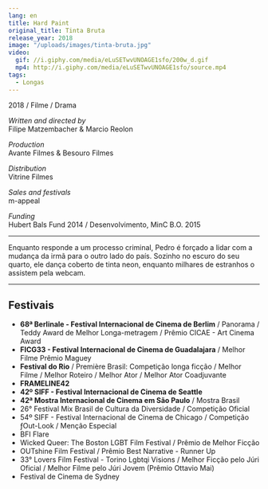 ```yaml
---
lang: en
title: Hard Paint
original_title: Tinta Bruta
release_year: 2018
image: "/uploads/images/tinta-bruta.jpg"
video:
  gif: //i.giphy.com/media/eLuSETwvUNOAGE1sfo/200w_d.gif
  mp4: http://i.giphy.com/media/eLuSETwvUNOAGE1sfo/source.mp4
tags:
  - Longas
---
```


2018 / Filme / Drama

_Written and directed by_  
Filipe Matzembacher & Marcio Reolon

_Production_  
Avante Filmes & Besouro Filmes

_Distribution_  
Vitrine Filmes

_Sales and festivals_  
m-appeal

_Funding_  
Hubert Bals Fund 2014 / Desenvolvimento, MinC B.O. 2015

***

Enquanto responde a um processo criminal, Pedro é forçado a lidar com a mudança da irmã para o outro lado do país. Sozinho no escuro do seu quarto, ele dança coberto de tinta neon, enquanto milhares de estranhos o assistem pela webcam.

***

## Festivais

- **68ª Berlinale - Festival Internacional de Cinema de Berlim** / Panorama / Teddy Award de Melhor Longa-metragem / Prêmio CICAE - Art Cinema Award
- **FICG33 - Festival Internacional de Cinema de Guadalajara** / Melhor Filme Prêmio Maguey
- **Festival do Rio** / Première Brasil: Competição longa ficção / Melhor Filme / Melhor Roteiro / Melhor Ator / Melhor Ator Coadjuvante
- **FRAMELINE42**
- **42º SIFF - Festival Internacional de Cinema de Seattle**
- **42ª Mostra Internacional de Cinema em São Paulo** / Mostra Brasil
- 26° Festival Mix Brasil de Cultura da Diversidade / Competição Oficial
- 54º SIFF - Festival Internacional de Cinema de Chicago / Competição ƒOut-Look / Menção Especial
- BFI Flare
- Wicked Queer: The Boston LGBT Film Festival / Prêmio de Melhor Ficção
- OUTshine Film Festival / Prêmio Best Narrative - Runner Up
- 33° Lovers Film Festival - Torino Lgbtqi Visions / Melhor Ficção pelo Júri Oficial / Melhor Filme pelo Júri Jovem (Prêmio Ottavio Mai)
- Festival de Cinema de Sydney
